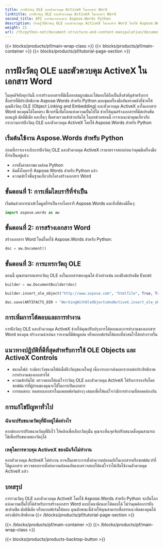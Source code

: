 ```yaml
---
title: การฝังวัตถุ OLE และตัวควบคุม ActiveX ในเอกสาร Word
linktitle: การฝังวัตถุ OLE และตัวควบคุม ActiveX ในเอกสาร Word
second_title: API การจัดการเอกสาร Aspose.Words Python
description: เรียนรู้วิธีฝังวัตถุ OLE และตัวควบคุม ActiveX ในเอกสาร Word โดยใช้ Aspose.Words สำหรับ Python สร้างเอกสารเชิงโต้ตอบและไดนามิกได้อย่างราบรื่น
weight: 21
url: /th/python-net/document-structure-and-content-manipulation/document-ole-objects-active-x/
---
```


{{< blocks/products/pf/main-wrap-class >}}
{{< blocks/products/pf/main-container >}}
{{< blocks/products/pf/tutorial-page-section >}}

# การฝังวัตถุ OLE และตัวควบคุม ActiveX ในเอกสาร Word


ในยุคดิจิทัลทุกวันนี้ การสร้างเอกสารที่มีเนื้อหาสมบูรณ์และโต้ตอบได้ถือเป็นสิ่งสำคัญสำหรับการสื่อสารที่มีประสิทธิภาพ Aspose.Words สำหรับ Python มอบชุดเครื่องมืออันทรงพลังที่ช่วยให้คุณฝังวัตถุ OLE (Object Linking and Embedding) และตัวควบคุม ActiveX ลงในเอกสาร Word ของคุณได้โดยตรง ฟีเจอร์นี้เปิดโลกแห่งความเป็นไปได้ ช่วยให้คุณสร้างเอกสารที่มีสเปรดชีต แผนภูมิ มัลติมีเดีย และอื่นๆ ที่ผสานรวมเข้าด้วยกันได้ ในบทช่วยสอนนี้ เราจะแนะนำคุณเกี่ยวกับกระบวนการฝังวัตถุ OLE และตัวควบคุม ActiveX โดยใช้ Aspose.Words สำหรับ Python


## เริ่มต้นใช้งาน Aspose.Words สำหรับ Python

ก่อนที่เราจะเจาะลึกการฝังวัตถุ OLE และตัวควบคุม ActiveX เรามาตรวจสอบก่อนว่าคุณมีเครื่องมือที่จำเป็นอยู่แล้ว:

- การตั้งค่าสภาพแวดล้อม Python
- ติดตั้งไลบรารี Aspose.Words สำหรับ Python แล้ว
- ความเข้าใจพื้นฐานเกี่ยวกับโครงสร้างเอกสาร Word

## ขั้นตอนที่ 1: การเพิ่มไลบรารีที่จำเป็น

เริ่มต้นด้วยการนำเข้าโมดูลที่จำเป็นจากไลบรารี Aspose.Words และสิ่งที่ต้องมีอื่นๆ:

```python
import aspose.words as aw
```

## ขั้นตอนที่ 2: การสร้างเอกสาร Word

สร้างเอกสาร Word ใหม่โดยใช้ Aspose.Words สำหรับ Python:

```python
doc = aw.Document()
```

## ขั้นตอนที่ 3: การแทรกวัตถุ OLE

ตอนนี้ คุณสามารถแทรกวัตถุ OLE ลงในเอกสารของคุณได้ ตัวอย่างเช่น ลองฝังสเปรดชีต Excel:

```python
builder = aw.DocumentBuilder(doc)

builder.insert_ole_object("http://www.aspose.com", "htmlfile", True, True, None)

doc.save(ARTIFACTS_DIR + "WorkingWithOleObjectsAndActiveX.insert_ole_object.docx")
```

## การเพิ่มการโต้ตอบและการทำงาน

การฝังวัตถุ OLE และตัวควบคุม ActiveX ช่วยให้คุณปรับปรุงการโต้ตอบและการทำงานของเอกสาร Word ของคุณ สร้างงานนำเสนอ รายงานที่มีข้อมูลสด หรือแบบฟอร์มโต้ตอบที่น่าสนใจได้อย่างราบรื่น

## แนวทางปฏิบัติที่ดีที่สุดสำหรับการใช้ OLE Objects และ ActiveX Controls

- ขนาดไฟล์: ระมัดระวังขนาดไฟล์เมื่อฝังวัตถุขนาดใหญ่ เนื่องจากอาจส่งผลกระทบต่อประสิทธิภาพการทำงานของเอกสารได้
- ความเข้ากันได้: ตรวจสอบให้แน่ใจว่าวัตถุ OLE และตัวควบคุม ActiveX ได้รับการรองรับโดยซอฟต์แวร์ที่ผู้อ่านของคุณจะใช้ในการเปิดเอกสาร
- การทดสอบ: ทดสอบเอกสารในแพลตฟอร์มต่างๆ เสมอเพื่อให้แน่ใจว่ามีการทำงานที่สอดคล้องกัน

## การแก้ไขปัญหาทั่วไป

### ฉันจะปรับขนาดวัตถุที่ฝังอยู่ได้อย่างไร

หากต้องการปรับขนาดวัตถุที่ฝังไว้ ให้คลิกเพื่อเลือกวัตถุนั้น คุณจะเห็นจุดจับปรับขนาดซึ่งคุณสามารถใช้เพื่อปรับขนาดของวัตถุได้

### เหตุใดการควบคุม ActiveX ของฉันจึงไม่ทำงาน

หากตัวควบคุม ActiveX ไม่ทำงาน อาจเป็นเพราะการตั้งค่าความปลอดภัยในเอกสารหรือซอฟต์แวร์ที่ใช้ดูเอกสาร ตรวจสอบการตั้งค่าความปลอดภัยและตรวจสอบให้แน่ใจว่าได้เปิดใช้งานตัวควบคุม ActiveX แล้ว

## บทสรุป

การรวมวัตถุ OLE และตัวควบคุม ActiveX โดยใช้ Aspose.Words สำหรับ Python จะเปิดโลกแห่งความเป็นไปได้สำหรับการสร้างเอกสาร Word แบบไดนามิกและโต้ตอบได้ ไม่ว่าคุณต้องการฝังสเปรดชีต มัลติมีเดีย หรือแบบฟอร์มโต้ตอบ คุณลักษณะนี้ช่วยให้คุณสามารถสื่อสารแนวคิดของคุณได้อย่างมีประสิทธิภาพ
{{< /blocks/products/pf/tutorial-page-section >}}

{{< /blocks/products/pf/main-container >}}
{{< /blocks/products/pf/main-wrap-class >}}

{{< blocks/products/products-backtop-button >}}
